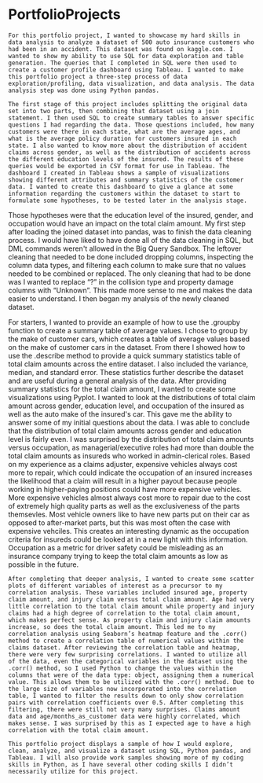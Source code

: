 # PortfolioProjects

	For this portfolio project, I wanted to showcase my hard skills in data analysis to analyze a dataset of 500 auto insurance customers who had been in an accident. This dataset was found on kaggle.com. I wanted to show my ability to use SQL for data exploration and table generation. The queries that I completed in SQL were then used to create a customer profile dashboard using Tableau. I wanted to make this portfolio project a three-step process of data exploration/profiling, data visualization, and data analysis. The data analysis step was done using Python pandas. 

	The first stage of this project includes splitting the original data set into two parts, then combining that dataset using a join statement. I then used SQL to create summary tables to answer specific questions I had regarding the data. Those questions included, how many customers were there in each state, what are the average ages, and what is the average policy duration for customers insured in each state. I also wanted to know more about the distribution of accident claims across gender, as well as the distribution of accidents across the different education levels of the insured. The results of these queries would be exported in CSV format for use in Tableau. The dashboard I created in Tableau shows a sample of visualizations showing different attributes and summary statistics of the customer data. I wanted to create this dashboard to give a glance at some information regarding the customers within the dataset to start to formulate some hypotheses, to be tested later in the analysis stage. 

Those hypotheses were that the education level of the insured, gender, and occupation would have an impact on the total claim amount. My first step after loading the joined dataset into pandas, was to finish the data cleaning process. I would have liked to have done all of the data cleaning in SQL, but DML commands weren't allowed in the Big Query Sandbox. The leftover cleaning that needed to be done included dropping columns, inspecting the column data types, and filtering each column to make sure that no values needed to be combined or replaced. The only cleaning that had to be done was I wanted to replace “?” in the collision type and property damage columns with “Unknown”. This made more sense to me and makes the data easier to understand. I then began my analysis of the newly cleaned dataset. 
	
For starters, I wanted to provide an example of how to use the .groupby function to create a summary table of average values. I chose to group by the make of customer cars, which creates a table of average values based on the make of customer cars in the dataset. From there I showed how to use the .describe method to provide a quick summary statistics table of total claim amounts across the entire dataset. I also included the variance, median, and standard error. These statistics further describe the dataset and are useful during a general analysis of the data. After providing summary statistics for the total claim amount, I wanted to create some visualizations using Pyplot. I wanted to look at the distributions of total claim amount across gender, education level, and occupation of the insured as well as the auto make of the insured's car. This gave me the ability to answer some of my initial questions about the data. I was able to conclude that the distribution of total claim amounts across gender and education level is fairly even. I was surprised by the distribution of total claim amounts versus occupation, as managerial/executive roles had more than double the total claim amounts as insureds who worked in admin-clerical roles. Based on my experience as a claims adjuster, expensive vehicles always cost more to repair, which could indicate the occupation of an insured increases the likelihood that a claim will result in a higher payout because people working in higher-paying positions could have more expensive vehicles. More expensive vehicles almost always cost more to repair due to the cost of extremely high quality parts as well as the exclusiveness of the parts themsevles. Most vehicle owners like to have new parts put on their car as opposed to after-market parts, but this was most often the case with expensive vehciles. This creates an interesting dynamic as the occupation criteria for insureds could be looked at in a new light with this information. Occupation as a metric for driver safety could be misleading as an insurance company trying to keep the total claim amounts as low as possible in the future.

	After completing that deeper analysis, I wanted to create some scatter plots of different variables of interest as a precursor to my correlation analysis. These variables included insured age, property claim amount, and injury claim versus total claim amount. Age had very little correlation to the total claim amount while property and injury claims had a high degree of correlation to the total claim amount, which makes perfect sense. As property claim and injury claim amounts increase, so does the total claim amount. This led me to my correlation analysis using Seaborn’s heatmap feature and the .corr() method to create a correlation table of numerical values within the claims dataset. After reviewing the correlation table and heatmap, there were very few surprising correlations. I wanted to utilize all of the data, even the categorical variables in the dataset using the .corr() method, so I used Python to change the values within the columns that were of the data type: object, assigning them a numerical value. This allows them to be utilized with the .corr() method. Due to the large size of variables now incorporated into the correlation table, I wanted to filter the results down to only show correlation pairs with correlation coefficients over 0.5. After completing this filtering, there were still not very many surprises. Claims amount data and age/months_as_customer data were highly correlated, which makes sense. I was surprised by this as I expected age to have a high correlation with the total claim amount. 

	This portfolio project displays a sample of how I would explore, clean, analyze, and visualize a dataset using SQL, Python pandas, and Tableau. I will also provide work samples showing more of my coding skills in Python, as I have several other coding skills I didn’t necessarily utilize for this project.

